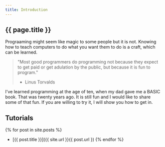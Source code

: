 ```yaml
---
title: Introduction
---
```

## {{ page.title }}

Prograaming might seem like magic to some people but it is not. Knowing how to teach computers to do what you want them to do is a craft, which can be learned.

> "Most good programmers do programming not because they expect to get paid or get adulation by the public, but because it is fun to program."
> - Linus Torvalds


I've learned programming at the age of ten, when my dad gave me a BASIC book. That was twenty years ago. It is still fun and I would like to share some of that fun. If you are willing to try it, I will show you how to get in.

## Tutorials
{% for post in site.posts %}
* [{{ post.title }}]({{ site.url }}{{ post.url })
{% endfor %}
